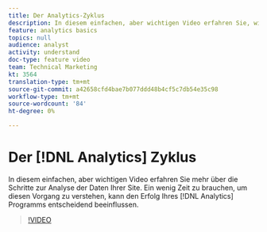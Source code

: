 ```yaml
---
title: Der Analytics-Zyklus
description: In diesem einfachen, aber wichtigen Video erfahren Sie, wie Sie die Analyse der Daten Ihrer Site durchführen. Ein wenig Zeit zu brauchen, um diesen Vorgang zu verstehen, kann den Erfolg Ihres Analytics-Programms entscheidend beeinflussen.
feature: analytics basics
topics: null
audience: analyst
activity: understand
doc-type: feature video
team: Technical Marketing
kt: 3564
translation-type: tm+mt
source-git-commit: a42658cfd4bae7b077ddd48b4cf5c7db54e35c98
workflow-type: tm+mt
source-wordcount: '84'
ht-degree: 0%

---
```



# Der [!DNL Analytics] Zyklus

In diesem einfachen, aber wichtigen Video erfahren Sie mehr über die Schritte zur Analyse der Daten Ihrer Site. Ein wenig Zeit zu brauchen, um diesen Vorgang zu verstehen, kann den Erfolg Ihres [!DNL Analytics] Programms entscheidend beeinflussen.

>[!VIDEO](https://video.tv.adobe.com/v/28950/?quality=12)
